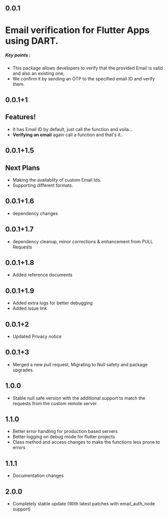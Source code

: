 ## 0.0.1
# Email verification for Flutter Apps using DART.

##### Key points :
  - This package allows developers to verify that the provided Email is valid and also an existing one,
  - We confirm it by sending an OTP to the specified email ID and verify them.

## 0.0.1+1
## Features!
  - It has Email ID by default, just call the function and voila... 
  - **Verifying an email** again call a function and that's it.. 

## 0.0.1+1.5
## Next Plans
  - Making the availablity of custom Email Ids.
  - Supporting different formats.

## 0.0.1+1.6
  - dependency changes

## 0.0.1+1.7
  - dependency cleanup, minor corrections & enhancement from PULL Requests

## 0.0.1+1.8
  - Added reference documents

## 0.0.1+1.9
  - Added extra logs for better debugging
  - Added issue link

## 0.0.1+2
  - Updated Privacy notice

## 0.0.1+3
  - Merged a new pull request, Migrating to Null safety and package upgrades.

## 1.0.0
  - Stable null safe version with the additional support to match the requests from the custom remote server.

## 1.1.0
  - Better error handling for production based servers
  - Better logging on debug mode for flutter projects
  - Class method and access changes to make the functions less prone to errors

## 1.1.1
  - Documentation changes

## 2.0.0
  - Completely stable update (With latest patches with email_auth_node support)